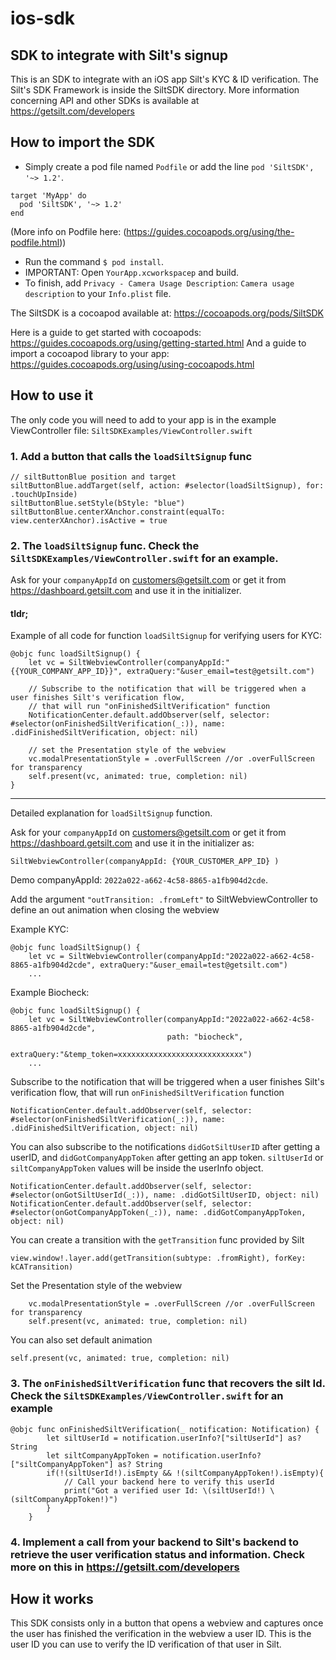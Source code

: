 # ios-sdk

## SDK to integrate with Silt's signup
This is an SDK to integrate with an iOS app Silt's KYC & ID verification.
The Silt's SDK Framework is inside the SiltSDK directory.
More information concerning API and other SDKs is available at https://getsilt.com/developers

## How to import the SDK

- Simply create a pod file named `Podfile` or add the line `pod 'SiltSDK', '~> 1.2'`.
```
target 'MyApp' do
  pod 'SiltSDK', '~> 1.2'
end
```
(More info on Podfile here: (https://guides.cocoapods.org/using/the-podfile.html))
 
- Run the command `$ pod install`.
- IMPORTANT: Open `YourApp.xcworkspacep` and build.
- To finish, add `Privacy - Camera Usage Description`: `Camera usage description` to your `Info.plist` file.

The SiltSDK is a cocoapod available at:
https://cocoapods.org/pods/SiltSDK

Here is a guide to get started with cocoapods: https://guides.cocoapods.org/using/getting-started.html
And a guide to import a cocoapod library to your app: https://guides.cocoapods.org/using/using-cocoapods.html

## How to use it
The only code you will need to add to your app is in the example ViewController file:
`SiltSDKExamples/ViewController.swift`

### 1. Add a button that calls the `loadSiltSignup` func
  ```
  // siltButtonBlue position and target
  siltButtonBlue.addTarget(self, action: #selector(loadSiltSignup), for: .touchUpInside)
  siltButtonBlue.setStyle(bStyle: "blue")
  siltButtonBlue.centerXAnchor.constraint(equalTo: view.centerXAnchor).isActive = true
  ```
    
### 2. The `loadSiltSignup` func. Check the `SiltSDKExamples/ViewController.swift` for an example.
    
  Ask for your `companyAppId` on customers@getsilt.com or get it from https://dashboard.getsilt.com
  and use it in the initializer.
    
  #### tldr;
  Example of all code for function `loadSiltSignup` for verifying users for KYC:
  ```
  @objc func loadSiltSignup() {
      let vc = SiltWebviewController(companyAppId:"{{YOUR_COMPANY_APP_ID}}", extraQuery:"&user_email=test@getsilt.com")

      // Subscribe to the notification that will be triggered when a user finishes Silt's verification flow,
      // that will run "onFinishedSiltVerification" function
      NotificationCenter.default.addObserver(self, selector: #selector(onFinishedSiltVerification(_:)), name: .didFinishedSiltVerification, object: nil)

      // set the Presentation style of the webview
      vc.modalPresentationStyle = .overFullScreen //or .overFullScreen for transparency
      self.present(vc, animated: true, completion: nil)
  }
  ```
  ----
  Detailed explanation for `loadSiltSignup` function.

  Ask for your `companyAppId` on customers@getsilt.com or get it from https://dashboard.getsilt.com
  and use it in the initializer as:
  ```
  SiltWebviewController(companyAppId: {YOUR_CUSTOMER_APP_ID} )
  ```
  Demo companyAppId: `2022a022-a662-4c58-8865-a1fb904d2cde`.

  Add the argument `"outTransition: .fromLeft"` to SiltWebviewController to define an out animation when closing the webview

  Example KYC:
  ```
  @objc func loadSiltSignup() {
      let vc = SiltWebviewController(companyAppId:"2022a022-a662-4c58-8865-a1fb904d2cde", extraQuery:"&user_email=test@getsilt.com")
      ...
  ```

  Example Biocheck:
  ```
  @objc func loadSiltSignup() {
      let vc = SiltWebviewController(companyAppId:"2022a022-a662-4c58-8865-a1fb904d2cde",
                                     path: "biocheck",
                                     extraQuery:"&temp_token=xxxxxxxxxxxxxxxxxxxxxxxxxxxx")
      ...
  ```
  Subscribe to the notification that will be triggered when a user finishes Silt's verification flow,
  that will run `onFinishedSiltVerification` function
  ```
  NotificationCenter.default.addObserver(self, selector: #selector(onFinishedSiltVerification(_:)), name: .didFinishedSiltVerification, object: nil)
  ```
  You can also subscribe to the notifications `didGotSiltUserID` after getting a userID, and `didGotCompanyAppToken` after getting an app token.
  `siltUserId` or `siltCompanyAppToken` values will be inside the userInfo object.
  ```
  NotificationCenter.default.addObserver(self, selector: #selector(onGotSiltUserId(_:)), name: .didGotSiltUserID, object: nil)
  NotificationCenter.default.addObserver(self, selector: #selector(onGotCompanyAppToken(_:)), name: .didGotCompanyAppToken, object: nil)
  ```
  You can create a transition with the `getTransition` func provided by Silt
  ```
  view.window!.layer.add(getTransition(subtype: .fromRight), forKey: kCATransition)
  ```

  Set the Presentation style of the webview
  ```
      vc.modalPresentationStyle = .overFullScreen //or .overFullScreen for transparency
      self.present(vc, animated: true, completion: nil)
  ```  
  You can also set default animation
  ```
  self.present(vc, animated: true, completion: nil)
  ```
### 3. The `onFinishedSiltVerification` func that recovers the silt Id. Check the `SiltSDKExamples/ViewController.swift` for an example
  ```
  @objc func onFinishedSiltVerification(_ notification: Notification) {
          let siltUserId = notification.userInfo?["siltUserId"] as? String
          let siltCompanyAppToken = notification.userInfo?["siltCompanyAppToken"] as? String
          if(!(siltUserId!).isEmpty && !(siltCompanyAppToken!).isEmpty){
              // Call your backend here to verify this userId
              print("Got a verified user Id: \(siltUserId!) \(siltCompanyAppToken!)")
          }
      }
   ```
### 4. Implement a call from your backend to Silt's backend to retrieve the user verification status and information. Check more on this in https://getsilt.com/developers


## How it works
This SDK consists only in a button that opens a webview and captures once the user has finished the verification in the webview a user ID.
This is the user ID you can use to verify the ID verification of that user in Silt.
